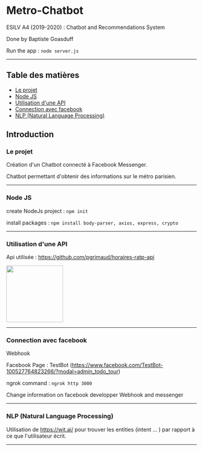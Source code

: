 # Metro-Chatbot

ESILV A4 (2019-2020) : Chatbot and Recommendations System

Done by Baptiste Goasduff

Run the app : 
```node server.js```

---

## Table des matières <!-- omit in toc -->

- [Le projet](#le-projet)
- [Node JS](#Node-JS)
- [Utilisation d'une API](#Utilisation-d-une-API)
- [Connection avec facebook](#Connection-avec-facebook)
- [NLP (Natural Language Processing)](#nlp)

## Introduction

### Le projet

Création d'un Chatbot connecté à Facebook Messenger.

Chatbot permettant d'obtenir des informations sur le métro parisien.

---

### Node JS

create NodeJs project : 
```npm init```

install packages : 
```npm install body-parser, axios, express, crypto```

---


### Utilisation d'une API

Api utilisée : https://github.com/pgrimaud/horaires-ratp-api

<img src="images/RATP.svg"  width="150" height="150" />

---

### Connection avec facebook

Webhook 

Facebook Page : TestBot (https://www.facebook.com/TestBot-100527764823266/?modal=admin_todo_tour)

ngrok command : 
```ngrok http 3000```

Change information on facebook developper Webhook and messenger 

---

### NLP (Natural Language Processing)

Utilisation de https://wit.ai/ pour trouver les entities (intent ... ) par rapport à ce que l'utilisateur écrit.

---

